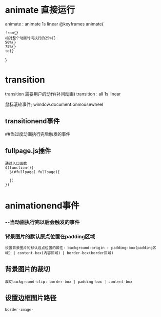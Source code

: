 # animate	直接运行

animate : animate 1s linear
@keyframes animate{

	from{}
	相对整个动画时间执行的25%{}
	50%{}
	75%{}
	to{}
}



# transition

transition	需要用户的动作(补间动画) transition : all 1s linear

鼠标滚轮事件;
	wimdow.document.onmousewheel

## transitionend事件

##当过度动画执行完后触发的事件



## fullpage.js插件

```
通过入口函数
$(function(){
  $(#fullpage).fullpage({
   
  })
})
```

# animationend事件

### --当动画执行完以后会触发的事件



### 背景图片的默认原点位置在padding区域

```
设置背景图片的默认远点位置的属性: background-origin : padding-box(padding区域) | content-box(内容区域) | border-box(border区域)
```

## 背景图片的裁切

```裁切background-clip: border-box | padding-box | content-box
裁切background-clip: border-box | padding-box | content-box
```

## 设置边框图片路径

```
border-image-
```













